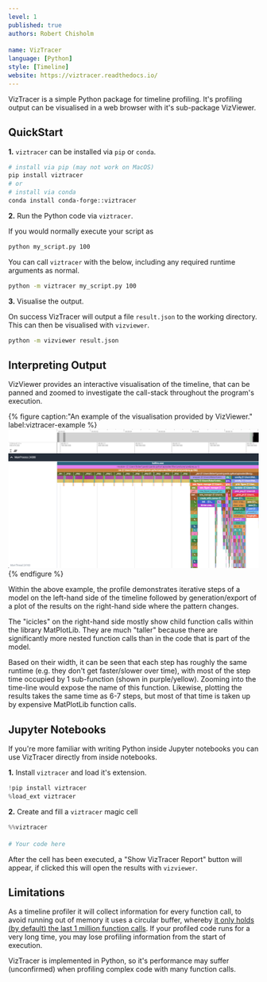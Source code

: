 ```yaml
---
level: 1
published: true
authors: Robert Chisholm

name: VizTracer
language: [Python]
style: [Timeline]
website: https://viztracer.readthedocs.io/
---
```


VizTracer is a simple Python package for timeline profiling. It's profiling output can be visualised in a web browser with it's sub-package VizViewer.

<!--more-->

## QuickStart

**1.** `viztracer` can be installed via `pip` or `conda`.

```sh
# install via pip (may not work on MacOS)
pip install viztracer
# or
# install via conda
conda install conda-forge::viztracer
```

**2.** Run the Python code via `viztracer`.

If you would normally execute your script as

```sh
python my_script.py 100
```

You can call `viztracer` with the below, including any required runtime arguments as normal.

```sh
python -m viztracer my_script.py 100
```

**3.** Visualise the output.

On success VizTracer will output a file `result.json` to the working directory. This can then be visualised with `vizviewer`.

```sh
python -m vizviewer result.json
```

## Interpreting Output

VizViewer provides an interactive visualisation of the timeline, that can be panned and zoomed to investigate the call-stack throughout the program's execution.

{% figure caption:"An example of the visualisation provided by VizViewer." label:viztracer-example %}
[![A visualisation of a call-stack's execution timeline within VizTracer.](/assets/viztracer-example.png)](/assets/viztracer-example.png) 
{% endfigure %}

Within the above example, the profile demonstrates iterative steps of a model on the left-hand side of the timeline followed by generation/export of a plot of the results on the right-hand side where the pattern changes.

The "icicles" on the right-hand side mostly show child function calls within the library MatPlotLib. They are much "taller" because there are significantly more nested function calls than in the code that is part of the model.

Based on their width, it can be seen that each step has roughly the same runtime (e.g. they don't get faster/slower over time), with most of the step time occupied by 1 sub-function (shown in purple/yellow). Zooming into the time-line would expose the name of this function. Likewise, plotting the results takes the same time as 6-7 steps, but most of that time is taken up by expensive MatPlotLib function calls.

## Jupyter Notebooks

If you're more familiar with writing Python inside Jupyter notebooks you can use VizTracer directly from inside notebooks.

**1.** Install `viztracer` and load it's extension.

```py
!pip install viztracer
%load_ext viztracer
```

**2.** Create and fill a `viztracer` magic cell

```py
%%viztracer

# Your code here
```

After the cell has been executed, a "Show VizTracer Report" button will appear, if clicked this will open the results with `vizviewer`.

## Limitations

As a timeline profiler it will collect information for every function call, to avoid running out of memory it uses a circular buffer, whereby [it only holds (by default) the last 1 million function calls](https://viztracer.readthedocs.io/en/latest/basic_usage.html#circular-buffer-size). If your profiled code runs for a very long time, you may lose profiling information from the start of execution.

VizTracer is implemented in Python, so it's performance may suffer (unconfirmed) when profiling complex code with many function calls.
